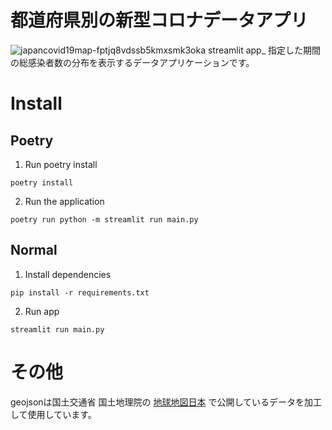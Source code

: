 # 都道府県別の新型コロナデータアプリ

![japancovid19map-fptjq8vdssb5kmxsmk3oka streamlit app_](https://github.com/IwataGumi/Japan_covid_19_map/assets/70084358/319fced9-e7e3-4f34-a4e3-fb85397437a8)
指定した期間の総感染者数の分布を表示するデータアプリケーションです。

# Install
## Poetry
1. Run poetry install
```
poetry install
```
2. Run the application
```
poetry run python -m streamlit run main.py
```

## Normal
1. Install dependencies
```
pip install -r requirements.txt
```
2. Run app
```
streamlit run main.py
```

# その他
geojsonは国土交通省 国土地理院の [地球地図日本](https://www.gsi.go.jp/kankyochiri/gm_jpn.html) で公開しているデータを加工して使用しています。

